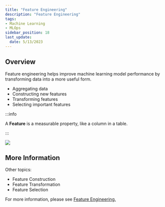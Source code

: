 ```yaml
---
title: "Feature Engineering"
description: "Feature Engineering"
tags: 
- Machine Learning
- MLOps
sidebar_position: 18
last_update:
  date: 5/13/2023
---
```


## Overview 

Feature engineering helps improve machine learning model performance by transforming data into a more useful form. 

- Aggregating data  
- Constructing new features  
- Transforming features  
- Selecting important features  

:::info 

A **Feature** is a measurable property, like a column in a table. 

:::

<div class="img-center"> 

![](/img/docs/Screenshot-2025-03-19-070728.png)

</div>


## More Information 

Other topics:

- Feature Construction
- Feature Transformation
- Feature Selection

For more information, please see [Feature Engineering.](/docs/024-Machine-Learning/005-ML-Lifecycle/014-Feature-Engineering.md)
